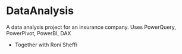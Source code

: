 # DataAnalysis
A data analysis project for an insurance company. Uses PowerQuery, PowerPivot, PowerBI, DAX
* Together with Roni Sheffi
